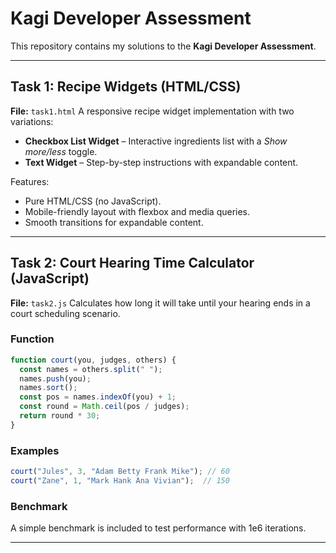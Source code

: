 # Kagi Developer Assessment

This repository contains my solutions to the **Kagi Developer Assessment**.

---

## Task 1: Recipe Widgets (HTML/CSS)

**File:** `task1.html`
A responsive recipe widget implementation with two variations:

* **Checkbox List Widget** – Interactive ingredients list with a *Show more/less* toggle.
* **Text Widget** – Step-by-step instructions with expandable content.

Features:

* Pure HTML/CSS (no JavaScript).
* Mobile-friendly layout with flexbox and media queries.
* Smooth transitions for expandable content.

---

## Task 2: Court Hearing Time Calculator (JavaScript)

**File:** `task2.js`
Calculates how long it will take until your hearing ends in a court scheduling scenario.

### Function

```javascript
function court(you, judges, others) {
  const names = others.split(" ");
  names.push(you);
  names.sort();
  const pos = names.indexOf(you) + 1;
  const round = Math.ceil(pos / judges);
  return round * 30;
}
```

### Examples

```javascript
court("Jules", 3, "Adam Betty Frank Mike"); // 60
court("Zane", 1, "Mark Hank Ana Vivian");  // 150
```

### Benchmark

A simple benchmark is included to test performance with 1e6 iterations.

---
